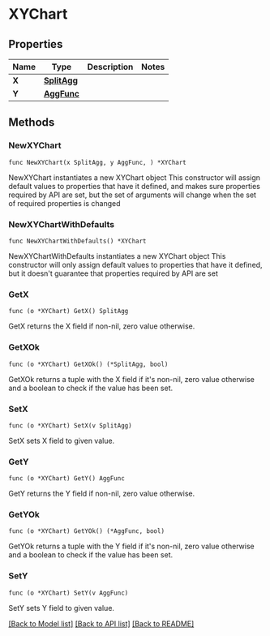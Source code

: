 # XYChart

## Properties

Name | Type | Description | Notes
------------ | ------------- | ------------- | -------------
**X** | [**SplitAgg**](SplitAgg.md) |  | 
**Y** | [**AggFunc**](AggFunc.md) |  | 

## Methods

### NewXYChart

`func NewXYChart(x SplitAgg, y AggFunc, ) *XYChart`

NewXYChart instantiates a new XYChart object
This constructor will assign default values to properties that have it defined,
and makes sure properties required by API are set, but the set of arguments
will change when the set of required properties is changed

### NewXYChartWithDefaults

`func NewXYChartWithDefaults() *XYChart`

NewXYChartWithDefaults instantiates a new XYChart object
This constructor will only assign default values to properties that have it defined,
but it doesn't guarantee that properties required by API are set

### GetX

`func (o *XYChart) GetX() SplitAgg`

GetX returns the X field if non-nil, zero value otherwise.

### GetXOk

`func (o *XYChart) GetXOk() (*SplitAgg, bool)`

GetXOk returns a tuple with the X field if it's non-nil, zero value otherwise
and a boolean to check if the value has been set.

### SetX

`func (o *XYChart) SetX(v SplitAgg)`

SetX sets X field to given value.


### GetY

`func (o *XYChart) GetY() AggFunc`

GetY returns the Y field if non-nil, zero value otherwise.

### GetYOk

`func (o *XYChart) GetYOk() (*AggFunc, bool)`

GetYOk returns a tuple with the Y field if it's non-nil, zero value otherwise
and a boolean to check if the value has been set.

### SetY

`func (o *XYChart) SetY(v AggFunc)`

SetY sets Y field to given value.



[[Back to Model list]](../README.md#documentation-for-models) [[Back to API list]](../README.md#documentation-for-api-endpoints) [[Back to README]](../README.md)



